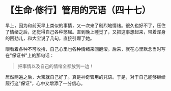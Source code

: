 # 【生命⋅修行】管用的咒语（四十七）

早上，因为和前天早上类似的事情，又一次来了剧烈地情绪。很久也好不了，压住了情绪之后，还觉得自己各种憋屈。直到晚上睡觉了，又把这事想起来，带着浑身的困劲儿，和大宝说了几句，直接引爆了她。

眼看着各种不可收拾，自己心里也各种情绪来回翻滚。后来，就在心里默念当时写在"保证书"上的那句话：

> 把事情以及自己的情绪全都放到一边！

居然两遍之后，大宝就自己好了。真是神奇管用的咒语。于是，对于自己能够继续履行这"保证"，心中又增添了一分信心。